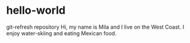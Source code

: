 # hello-world
git-refresh repository
Hi, my name is Mila and I live on the West Coast. 
I enjoy water-skiing and eating Mexican food.

